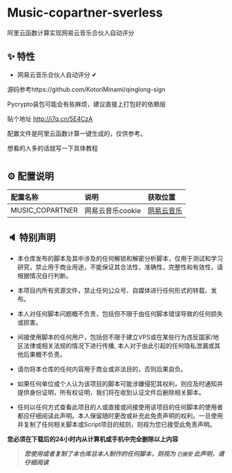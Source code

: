 # Music-copartner-sverless
阿里云函数计算实现网易云音乐合伙人自动评分

## ✨ 特性

- 网易云音乐合伙人自动评分 ✔


源码参考https://github.com/KotoriMinami/qinglong-sign

Pycrypto装包可能会有些麻烦，建议直接上打包好的依赖层

贴个地址 http://i7q.cn/5E4CzA

配置文件是阿里云函数计算一键生成的，仅供参考。



想看的人多的话就写一下具体教程

#

## ⚙ 配置说明

| 配置名称            | 说明          | 获取位置                            |
|:----------------|:------------|:--------------------------------|
| MUSIC_COPARTNER | 网易云音乐cookie | [网易云音乐](https://music.163.com/) |

## 🔈 特别声明

- 本仓库发布的脚本及其中涉及的任何解锁和解密分析脚本，仅用于测试和学习研究，禁止用于商业用途，不能保证其合法性，准确性，完整性和有效性，请根据情况自行判断。

- 本项目内所有资源文件，禁止任何公众号、自媒体进行任何形式的转载、发布。

- 本人对任何脚本问题概不负责，包括但不限于由任何脚本错误导致的任何损失或损害。

- 间接使用脚本的任何用户，包括但不限于建立VPS或在某些行为违反国家/地区法律或相关法规的情况下进行传播, 本人对于由此引起的任何隐私泄漏或其他后果概不负责。

- 请勿将本仓库的任何内容用于商业或非法目的，否则后果自负。

- 如果任何单位或个人认为该项目的脚本可能涉嫌侵犯其权利，则应及时通知并提供身份证明，所有权证明，我们将在收到认证文件后删除相关脚本。

- 任何以任何方式查看此项目的人或直接或间接使用该项目的任何脚本的使用者都应仔细阅读此声明。本人保留随时更改或补充此免责声明的权利。一旦使用并复制了任何相关脚本或Script项目的规则，则视为您已接受此免责声明。

**您必须在下载后的24小时内从计算机或手机中完全删除以上内容**

> ***您使用或者复制了本仓库且本人制作的任何脚本，则视为 `已接受` 此声明，请仔细阅读***
